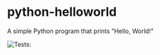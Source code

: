 # python-helloworld

A simple Python program that prints "Hello, World!"

![Tests: ](https://github.com/genughaben/python-helloworld/actions/workflows/python-run-tests.yml/badge.svg)
